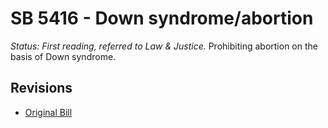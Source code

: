 # SB 5416 - Down syndrome/abortion
*Status: First reading, referred to Law & Justice.*
Prohibiting abortion on the basis of Down syndrome.

## Revisions
* [Original Bill](1/)